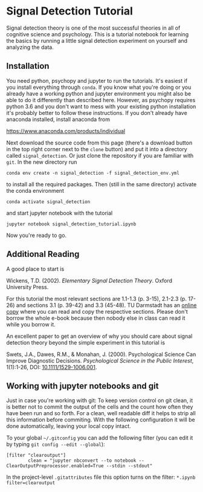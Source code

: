 # Signal Detection Tutorial

Signal detection theory is one of the most successful theories in all of cognitive science and psychology. This is a tutorial notebook for learning the basics by running a little signal detection experiment on yourself and analyzing the data.

## Installation

You need python, psychopy and jupyter to run the tutorials. It's easiest if you install everything through `conda`. If you know what you're doing or you already have a working python and jupyter environment you might also be able to do it differently than described here. However, as psychopy requires python 3.6 and you don't want to mess with your existing python installation it's probably better to follow these instructions. If you don't already have anaconda installed, install anaconda from

https://www.anaconda.com/products/individual

Next download the source code from this page (there's a download button in the top right corner next to the `clone` button) and put it into a directory called `signal_detection`. Or just clone the repository if you are familiar with `git`. In the new directory run

```
conda env create -n signal_detection -f signal_detection_env.yml
```

to install all the required packages. Then (still in the same directory) activate the conda environment

```
conda activate signal_detection
```

and start jupyter notebook with the tutorial

```
jupyter notebook signal_detection_tutorial.ipynb
```

Now you're ready to go.

## Additional Reading

A good place to start is

Wickens, T.D. (2002). *Elementary Signal Detection Theory*. Oxford University Press.  

For this tutorial the most relevant sections are 1.1-1.3 (p. 3-15), 2.1-2.3 (p. 17-26) and sections 3.1 (p. 39-42) and 3.3 (45-48). TU Darmstadt has an [online copy](https://hds.hebis.de/ulbda/Record/HEB379323249) where you can read and copy the respective sections. Please don't borrow the whole e-book because then nobody else in class can read it while you borrow it.

An excellent paper to get an overview of why you should care about signal detection theory beyond the simple experiment in this tutorial is

Swets, J.A., Dawes, R.M., & Monahan, J. (2000). Psychological Science Can Improve Diagnostic Decisions. *Psychological Science in the Public Interest*, 1(1):1-26, DOI: [10.1111/1529-1006.001](https://doi.org/10.1111/1529-1006.001).

## Working with jupyter notebooks and git
Just in case you're working with git: To keep version control on git clean, it is better not to commit the output of the cells and the count how often they have been run and so forth.
For a clean, well readable diff it helps to strip all this information before commiting.
With the following configuration it will be done automatically, leaving your local copy intact.

To your global `~/.gitconfig` you can add the following filter (you can edit it by typing `git config --edit --global`):

```
[filter "clearoutput"]
        clean = "jupyter nbconvert --to notebook --ClearOutputPreprocessor.enabled=True --stdin --stdout"
```

In the project-level `.gitattributes` file this option turns on the filter: `*.ipynb filter=clearoutput`
